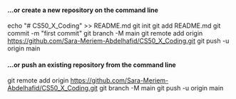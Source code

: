 #### …or create a new repository on the command line
echo "# CS50_X_Coding" >> README.md
git init
git add README.md
git commit -m "first commit"
git branch -M main
git remote add origin https://github.com/Sara-Meriem-Abdelhafid/CS50_X_Coding.git
git push -u origin main


#### …or push an existing repository from the command line
git remote add origin https://github.com/Sara-Meriem-Abdelhafid/CS50_X_Coding.git
git branch -M main
git push -u origin main